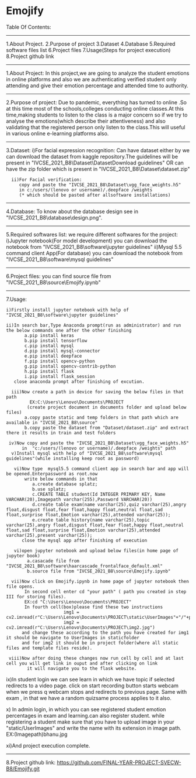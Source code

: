 # Emojify


Table Of Contents:
______________________________________
1.About Project.
2.Purpose of project
3.Dataset
4.Database
5.Required software files list
6.Project files
7.Usage(Steps for project execution)
8.Project github link
_______________________________________
1.About Project:
     In this project,we are going to analyze the student emotions in online platforms and also we are authenticating 
     verified student only attending and give their emotion percentage and attended time to authority.
_______________________________________
2.Purpose of project:
        Due to pandemic, everything has turned to online .So at this time most of the schools,colleges  conducting 
        online classes.At this time,making students to listen to the class is a major concern so if we try to analyse 
        the emotions(which describe their attentiveness) and also validating that the registered person only listen
        to the class.This  will useful in various online e-learning platforms also.
______________________________________________
3.Dataset:
      i)For facial expression recognition:
      Can have dataset either by
      we can download the dataset from kaggle repository.The guidelines will be present in
       "IVCSE_2021_B8\Dataset\DatasetDownload guidelines" OR can have the zip folder which
         is present in "IVCSE_2021_B8\Dataset\dataset.zip"
         
      ii)For Facial verification:
         copy and paste the "IVCSE_2021_B8\Dataset\vgg_face_weights.h5" 
         in c:/users/(lenovo or username)/.deepface /weights
         (* which should be pasted after allsoftware installations) 
_______________________________________________
4.Database:
       To know about the database design see in "IVCSE_2021_B8\database\design.png".
_______________________________________________
5.Required softwares list:
       we require different softwares for the project:
        i)Jupyter notebook(For model development)
         you can download the notebook from "IVCSE_2021_B8\software\jupyter guidelines"
        ii)Mysql 5.5 command client App(For database)
         you can download the notebook from "IVCSE_2021_B8\software\mysql guidelines"
__________________________________________
6.Project files:
    you can find source file from "IVCSE_2021_B8\source\Emojify.ipynb"
___________________________________________
7.Usage:

    i)Firstly install jupyter notebook with help of "IVCSE_2021_B8\software\jupyter guidelines"
    
    ii)In search bar,Type Anaconda prompt(run as administrator) and run the below commands one after the other finishing
           a.pip install keras
           b.pip install tensorflow
           c.pip install mysql
           d.pip install mysql-connector
           e.pip install deepface
           f.pip install opencv-python
           g.pip install opencv-contrib-python
           h.pip install flask
           i.pip install flask_session
       close anaconda prompt after finishing of excution.
       
      iii)Now create a path in device for saving the below files in that path 
             EX:C:\Users\Lenovo\Documents\PROJECT
            (create project document in documents folder and upload below files)
           a.copy paste static and temp folders in that path which are available in "IVCSE_2021_B8\source"
           b.copy paste the dataset from "Dataset/dataset.zip" and extract there it results in train and test folders
           
     iv)Now copy and paste the "IVCSE_2021_B8\Dataset\vgg_face_weights.h5" 
          in  "c:/users/(lenovo or username)/.deepface /weights" path
      v)Install mysql with help of "IVCSE_2021_B8\software\mysql guidelines"(while installing keep root as password)
      
       vi)Now type  mysql5.5 command client app in search bar and app will be opened.Enterpassword as root.now
           write below commands in that 
              a.create database splatz;
              b.use splatz;
              c.CREATE TABLE student(Id INTEGER PRIMARY KEY, Name VARCHAR(20),Imagepath varchar(255),Password VARCHAR(20))
              d.create table exam(name varchar(25),quiz varchar(25),angry float,disgust float,fear float,happy float,neutral float,sad float,surprise float,Emotion varchar(25),attended varchar(25));
              e.create table history(name varchar(25),topic varchar(25),angry float,disgust float,fear float,happy float,neutral float,sad float,surprise float,Emotion varchar(25),attended varchar(25),present varchar(25));
          close the mysql app after finishing of execution
          
       vi)open jupyter notebook and upload below files(in home page of jupyter book)
            a.casacade file from  "IVCSE_2021_B8\software\haarcascade_frontalface_default.xml"
            b.source file from "IVCSE_2021_B8\source\Emojify.ipynb"
            
      vii)Now click on Emojify.ipynb in home page of jupyter notebook then file opens.
           In second cell enter cd "your path" ( path you created in step III for storing files).
           EX:cd "C:\Users\Lenovo\Documents\PROJECT"
           In fourth cell(box)please find these two instructions
                          img1 = cv2.imread(r"C:\Users\Lenovo\Documents\PROJECT\static\UserImages"+"/"+pat)
                          img2 = cv2.imread(r"C:\Users\Lenovo\Documents\PROJECT\img2.jpg")
          and change these according to the path you have created for img1 it should be navigate to UserImages in staticfolder
          and for img2 it should be in project folder(where all static files and template files reside).
          
     viii)Now after doing these changes now run cell by cell and at last cell you will get link in ouput and after clicking on link
            it will navigate you to the flask website.
            
   ix)In student login we can see learn  in which we have topic if selected redirects to a video page.
       click on start recording button starts webcam when we press q webcam stops and redirects to previous page.
        Same with exam , in that we have a random quizsame process applies to it also.
        
   x) In admin login, in which you can see registered student emotion percentages in exam and learning.can also register student.
        while registering a student make sure that you have to upload image in your  "static/UserImages" and write the 
         name with its extension in image path.
         EX:(Imagepath)bhanu.jpg
         
   xi)And project execution complete.
_____________________________________________________________
  8.Project github link:
      https://github.com/FINAL-YEAR-PROJECT-SVECW-B8/Emojify.git

 
       
        



 
